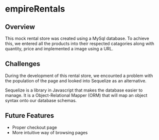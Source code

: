 # empireRentals

## Overview
  This mock rental store was created using a MySql database.
  To achieve this, we entered all the products into their respected 
  catagories along with quantity, price and implemented a image using
  a URL. 
  
## Challenges 
  During the development of this rental store, we encounted a problem with 
  the population of the page and looked into Sequelize as an alternative. 
  
  Sequelize is a library in Javascript that makes the database easier
  to manage. It is a Object-Relational Mapper (ORM) that will map
  an object syntax onto our database schemas. 
 
 ## Future Features
  - Proper checkout page
  - More intuitive way of browsing pages
  
 

